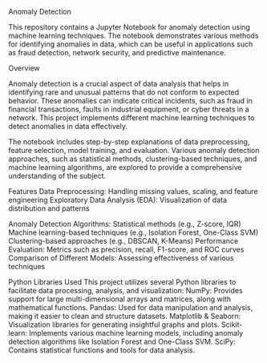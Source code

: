 Anomaly Detection

This repository contains a Jupyter Notebook for anomaly detection using machine learning techniques. The notebook demonstrates various methods for identifying anomalies in data, which can be useful in applications such as fraud detection, network security, and predictive maintenance.

Overview

Anomaly detection is a crucial aspect of data analysis that helps in identifying rare and unusual patterns that do not conform to expected behavior. These anomalies can indicate critical incidents, such as fraud in financial transactions, faults in industrial equipment, or cyber threats in a network. This project implements different machine learning techniques to detect anomalies in data effectively.

The notebook includes step-by-step explanations of data preprocessing, feature selection, model training, and evaluation. Various anomaly detection approaches, such as statistical methods, clustering-based techniques, and machine learning algorithms, are explored to provide a comprehensive understanding of the subject.

Features
Data Preprocessing: Handling missing values, scaling, and feature engineering
Exploratory Data Analysis (EDA): Visualization of data distribution and patterns

Anomaly Detection Algorithms:
Statistical methods (e.g., Z-score, IQR)
Machine learning-based techniques (e.g., Isolation Forest, One-Class SVM)
Clustering-based approaches (e.g., DBSCAN, K-Means)
Performance Evaluation: Metrics such as precision, recall, F1-score, and ROC curves
Comparison of Different Models: Assessing effectiveness of various techniques

Python Libraries Used
This project utilizes several Python libraries to facilitate data processing, analysis, and visualization:
NumPy: Provides support for large multi-dimensional arrays and matrices, along with mathematical functions.
Pandas: Used for data manipulation and analysis, making it easier to clean and structure datasets.
Matplotlib & Seaborn: Visualization libraries for generating insightful graphs and plots.
Scikit-learn: Implements various machine learning models, including anomaly detection algorithms like Isolation Forest and One-Class SVM.
SciPy: Contains statistical functions and tools for data analysis.

